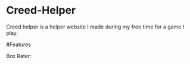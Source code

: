 # Creed-Helper

Creed helper is a helper website I made during my free time for a game I play. 



#Features

Box Rater:
